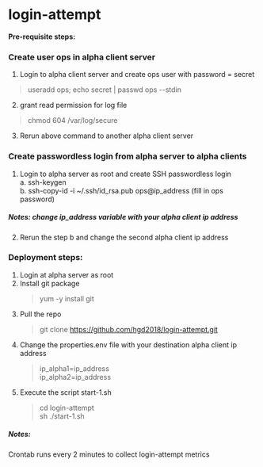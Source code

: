 # login-attempt

**Pre-requisite steps:**

### Create user ops in alpha client server
1. Login to alpha client server and create ops user with password = secret  <br />
  > useradd ops; echo secret | passwd ops --stdin <br />
2. grant read permission for log file <br />
  > chmod 604 /var/log/secure <br />
3. Rerun above command to another alpha client server <br />

### Create passwordless login from alpha server to alpha clients
1. Login to alpha server as root and create SSH passwordless login <br />
  a. ssh-keygen <br />
  b. ssh-copy-id -i ~/.ssh/id_rsa.pub ops@ip_address (fill in ops password)<br />
##### Notes: change ip_address variable with your alpha client ip address <br />
2. Rerun the step b and change the second alpha client ip address <br />

### Deployment steps:
1. Login at alpha server as root <br />
2. Install git package <br />
   > yum -y install git <br />
3. Pull the repo <br />
   > git clone https://github.com/hgd2018/login-attempt.git  <br />
4. Change the properties.env file with your destination alpha client ip address
   > ip_alpha1=ip_address <br />
     ip_alpha2=ip_address
5. Execute the script start-1.sh <br />
   > cd login-attempt <br />
   > sh ./start-1.sh <br />

##### Notes: <br />
Crontab runs every 2 minutes to collect login-attempt metrics
